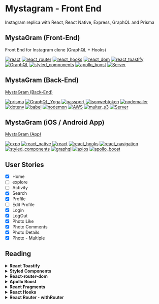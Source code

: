 # Mystagram - Front End

Instagram replica with React, React Native, Express, GraphQL and Prisma

## MystaGram (Front-End)

Front End for Instagram clone (GraphQL + Hooks)

[![react](https://img.shields.io/badge/react-16.9.0-blue.svg)](https://shields.io/) [![react_router](https://img.shields.io/badge/react_router-5.0.1-blue.svg)](https://shields.io/) [![react_hooks](https://img.shields.io/badge/react_hooks-0.5.0-blue.svg)](https://shields.io/) [![react_dom](https://img.shields.io/badge/react_dom-16.9.0-blue.svg)](https://shields.io/) [![react_toastify](https://img.shields.io/badge/react_toastify-5.3.2-blue.svg)](https://shields.io/) [![GraphQL](https://img.shields.io/badge/GraphQL-14.5.0-blue.svg)](https://shields.io/) [![styled_components](https://img.shields.io/badge/styled_components-4.3.2-blue.svg)](https://shields.io/) [![apollo_boost](https://img.shields.io/badge/apollo_boost-0.4.4-blue.svg)](https://shields.io/) [![Server](https://img.shields.io/badge/Server-Netlify-blue.svg)](https://shields.io/)

## MystaGram (Back-End)

<a href="https://github.com/PureDevPer/MystaGram">MystaGram (Back-End)</a>

[![prisma](https://img.shields.io/badge/prisma-1.34.8-green.svg)](https://shields.io/) [![GraphQL_Yoga](https://img.shields.io/badge/GraphQL_Yoga-1.18.1-green.svg)](https://shields.io/) [![passport](https://img.shields.io/badge/passport-0.4.0-green.svg)](https://shields.io/) [![jsonwebtoken](https://img.shields.io/badge/jsonwebtoken-8.5.1-green.svg)](https://shields.io/) [![nodemailer](https://img.shields.io/badge/nodemailer-6.3.0-green.svg)](https://shields.io/) [![dotenv](https://img.shields.io/badge/dotenv-8.0.0-green.svg)](https://shields.io/) [![babel](https://img.shields.io/badge/babel-7.5.5-green.svg)](https://shields.io/) [![nodemon](https://img.shields.io/badge/nodemon-1.19.1-green.svg)](https://shields.io/) [![AWS](https://img.shields.io/badge/AWS-S3-green.svg)](https://shields.io/) [![multer_s3](https://img.shields.io/badge/multer_s3-2.9.0-green.svg)](https://shields.io/) [![Server](https://img.shields.io/badge/Server-Heroku-green.svg)](https://shields.io/)

## MystaGram (iOS / Android App)

<a href="https://github.com/PureDevPer/Mystagram-App">MystaGram (App)</a>

[![expo](https://img.shields.io/badge/expo-34.0.1-ff69b4.svg)](https://shields.io/) [![react_native](https://img.shields.io/badge/react_native-0.60-ff69b4.svg)](https://shields.io/) [![react](https://img.shields.io/badge/react-16.8.3-ff69b4.svg)](https://shields.io/) [![react_hooks](https://img.shields.io/badge/react_hooks-0.5.0-ff69b4.svg)](https://shields.io/) [![react_navigation](https://img.shields.io/badge/react_navigation-3.12.1-ff69b4.svg)](https://shields.io/) [![styled_components](https://img.shields.io/badge/styled_components-4.3.2-ff69b4.svg)](https://shields.io/) [![graphql](https://img.shields.io/badge/graphql-14.5.3-ff69b4.svg)](https://shields.io/) [![axios](https://img.shields.io/badge/axios-0.19.0-ff69b4.svg)](https://shields.io/) [![apollo_boost](https://img.shields.io/badge/apollo_boost-0.4.4-ff69b4.svg)](https://shields.io/)

## User Stories

- [x] Home
- [ ] explore
- [ ] Activity
- [x] Search
- [x] Profile
- [ ] Edit Profile
- [x] Login
- [x] LogOut
- [x] Photo Like
- [x] Photo Comments
- [x] Photo Details
- [x] Photo - Multiple

## Reading

<details><summary><b>React Toastify</b></summary>

<p>

- React Toastify: https://www.npmjs.com/package/react-toastify

</p>
</details>

<details><summary><b>Styled Components</b></summary>
<p>

- `ThemeProvider`: A helper component for theming. Injects the theme into all styled components anywhere beneath it in the component tree. https://www.styled-components.com/docs/api#themeprovider
- `theme`: An object that will be injected as `theme` into all interpolations in styled components beneath the provider
- createGlobalStyle: A helper function to generate a special `StyledComponent` that handles global styles. Normally, styled components are automatically scoped to a local CSS class and therefore isolated from other components. In the case of `createGlobalStyle`, this limitation is removed and things like CSS resets or base stylesheets can be applied. https://www.styled-components.com/docs/api#createglobalstyle

</p>
</details>

<details><summary><b>React-router-dom</b></summary>
<p>

- https://reacttraining.com/react-router/web/guides/basic-components
- `<Route>`: Route matching is done by comparing a `<Route>`'s path prop to the current location’s pathname. When a `<Route>` matches it will render its content and when it does not match, it will render null. A `<Route>` with no path will always match.
- `<Switch>`: The `<Switch>` component is used to group `<Route>`s together. The `<Switch>` is not required for grouping `<Route>`s, but it can be quite useful.
- Route Component: https://reacttraining.com/react-router/web/api/Route
  - component: A React component to render only when the location matches. It will be rendered with route props. https://reacttraining.com/react-router/web/api/Route/component
  - exact(bool): When true, will only match if the path matches the location.pathname exactly. https://reacttraining.com/react-router/web/api/Route/exact-bool

### HashRouter vs BrowserRouter

- https://stackoverflow.com/questions/51974369/hashrouter-vs-browserrouter
- `HashRouter`: It uses URL hash, it puts no limitations on supported browsers or web server. Server-side routing is independent from client-side routing. https://reacttraining.com/react-router/web/api/HashRouter
- `BrowserRouter`: It uses history API, i.e. it's unavailable for legacy browsers (IE 9 and lower and contemporaries). Client-side React application is able to maintain clean routes like example.com/react/route but needs to be backed by web server. https://reacttraining.com/react-router/web/api/BrowserRouter

</p>
</details>

<details><summary><b>Apollo Boost</b></summary>
<p>

- https://github.com/apollographql/apollo-client/tree/master/packages/apollo-boost

- ApolloClient is connected to your app

</p>
</details>

<details><summary><b>React Fragments</b></summary>
<p>

https://reactjs.org/docs/fragments.html

- `Fragments`: A common pattern in React is for a component to return multiple elements. Fragments let you group a list of children without adding extra nodes to the DOM.

</p>
</details>

<details><summary><b>React Hooks</b></summary>
<p>

https://reactjs.org/docs/hooks-overview.html

- `useState` is a Hook (we’ll talk about what this means in a moment). We call it inside a function component to add some local state to it. React will preserve this state between re-renders.
- `useState` returns a pair: the current state value and a function that lets you update it. You can call this function from an event handler or somewhere else.

- Array Destructuring: https://developer.mozilla.org/en-US/docs/Web/JavaScript/Reference/Operators/Destructuring_assignment#Array_destructuring

  </p>
  </details>

<details><summary><b>React Router - withRouter</b></summary>
<p>

https://reacttraining.com/react-router/core/api/withRouter

You can get access to the `history` object’s properties and the closest `<Route>'s match` via the withRouter higher-order component. withRouter will pass updated match, location, and history props to the wrapped component whenever it renders.

  </p>
  </details>
